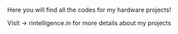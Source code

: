 Here you will find all the codes for my hardware projects!

Visit -> rintelligence.in for more details about my projects
